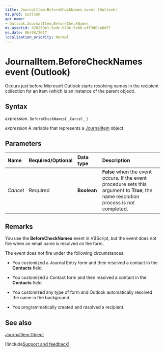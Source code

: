 ```yaml
---
title: JournalItem.BeforeCheckNames event (Outlook)
ms.prod: outlook
api_name:
- Outlook.JournalItem.BeforeCheckNames
ms.assetid: b26250e1-5edc-b79e-5e80-eff3d0ca8d57
ms.date: 06/08/2017
localization_priority: Normal
---
```



# JournalItem.BeforeCheckNames event (Outlook)

Occurs just before Microsoft Outlook starts resolving names in the recipient collection for an item (which is an instance of the parent object).


## Syntax

_expression_. `BeforeCheckNames`( `_Cancel_` )

_expression_ A variable that represents a [JournalItem](Outlook.JournalItem.md) object.


## Parameters



|Name|Required/Optional|Data type|Description|
|:-----|:-----|:-----|:-----|
| _Cancel_|Required| **Boolean**| **False** when the event occurs. If the event procedure sets this argument to **True**, the name resolution process is not completed.|

## Remarks

You use the  **BeforeCheckNames** event in VBScript, but the event does not fire when an email name is resolved on the form.

The event does not fire under the following circumstances:


- You customized a Journal Entry form and then resolved a contact in the  **Contacts** field.
    
- You customized a Contact form and then resolved a contact in the  **Contacts** field.
    
- You customized any type of form and Outlook automatically resolved the name in the background.
    
- You programmatically created and resolved a recipient.
    



## See also


[JournalItem Object](Outlook.JournalItem.md)

[!include[Support and feedback](~/includes/feedback-boilerplate.md)]